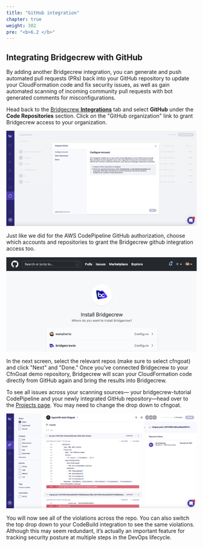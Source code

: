 ```yaml
---
title: "GitHub integration"
chapter: true
weight: 302
pre: "<b>6.2 </b>"
---
```


## Integrating Bridgecrew with GitHub
By adding another Bridgecrew integration, you can generate and push automated pull requests (PRs) back into your GitHub repository to update your CloudFormation code and fix security issues, as well as gain automated scanning of incoming community pull requests with bot generated comments for misconfigurations.

Head back to the [Bridgecrew **Integrations**](https://www.bridgecrew.cloud/integrations/Github/?utm_source=aws_workshop) tab and select **GitHub** under the **Code Repositories** section. Click on the "GitHub organization" link to grant Bridgecrew access to your organization.

![Authorize Github Bridgecrew Integration](./images/dash-authorize-github-2v2.png "Authorize Github Bridgecrew Integration")

Just like we did for the AWS CodePipeline GitHub authorization, choose which accounts and repositories to grant the Bridgecrew github integration access too. 

![Authorize Github Bridgecrew Integration](./images/dash-authorize-github-3.png "Authorize Github Bridgecrew Integration")

In the next screen, select the relevant repos (make sure to select cfngoat) and click "Next" and "Done." Once you’ve connected Bridgecrew to your CfnGoat demo repository, Bridgecrew will scan your CloudFormation code directly from GitHub again and bring the results into Bridgecrew.

To see all issues across your scanning sources— your bridgecrew-tutorial CodePipeline and your newly integrated GitHub repository—head over to the [Projects page](https://www.bridgecrew.cloud/projects). You may need to change the drop down to cfngoat.

![Projects page](./images/projects_page_cfngoat.png "Projects page")

You will now see all of the violations across the repo. You can also switch the top drop down to your CodeBuild integration to see the same violations.  Although this may seem redundant, it’s actually an important feature for tracking security posture at multiple steps in the DevOps lifecycle.
